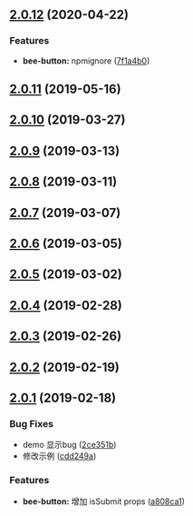 <a name="2.0.12"></a>
## [2.0.12](https://github.com/tinper-bee/button/compare/v2.0.11...v2.0.12) (2020-04-22)


### Features

* **bee-button:** npmignore ([7f1a4b0](https://github.com/tinper-bee/button/commit/7f1a4b0))



<a name="2.0.11"></a>
## [2.0.11](https://github.com/tinper-bee/button/compare/v2.0.10...v2.0.11) (2019-05-16)



<a name="2.0.10"></a>
## [2.0.10](https://github.com/tinper-bee/button/compare/v2.0.9...v2.0.10) (2019-03-27)



<a name="2.0.9"></a>
## [2.0.9](https://github.com/tinper-bee/button/compare/v2.0.8...v2.0.9) (2019-03-13)



<a name="2.0.8"></a>
## [2.0.8](https://github.com/tinper-bee/button/compare/v2.0.7...v2.0.8) (2019-03-11)



<a name="2.0.7"></a>
## [2.0.7](https://github.com/tinper-bee/button/compare/v2.0.6...v2.0.7) (2019-03-07)



<a name="2.0.6"></a>
## [2.0.6](https://github.com/tinper-bee/button/compare/v2.0.5...v2.0.6) (2019-03-05)



<a name="2.0.5"></a>
## [2.0.5](https://github.com/tinper-bee/button/compare/v2.0.4...v2.0.5) (2019-03-02)



<a name="2.0.4"></a>
## [2.0.4](https://github.com/tinper-bee/button/compare/v2.0.3...v2.0.4) (2019-02-28)



<a name="2.0.3"></a>
## [2.0.3](https://github.com/tinper-bee/button/compare/v2.0.2...v2.0.3) (2019-02-26)



<a name="2.0.2"></a>
## [2.0.2](https://github.com/tinper-bee/button/compare/v2.0.1...v2.0.2) (2019-02-19)



<a name="2.0.1"></a>
## [2.0.1](https://github.com/tinper-bee/button/compare/a808ca1...v2.0.1) (2019-02-18)


### Bug Fixes

* demo 显示bug ([2ce351b](https://github.com/tinper-bee/button/commit/2ce351b))
* 修改示例 ([cdd249a](https://github.com/tinper-bee/button/commit/cdd249a))


### Features

* **bee-button:** 增加 isSubmit props ([a808ca1](https://github.com/tinper-bee/button/commit/a808ca1))



